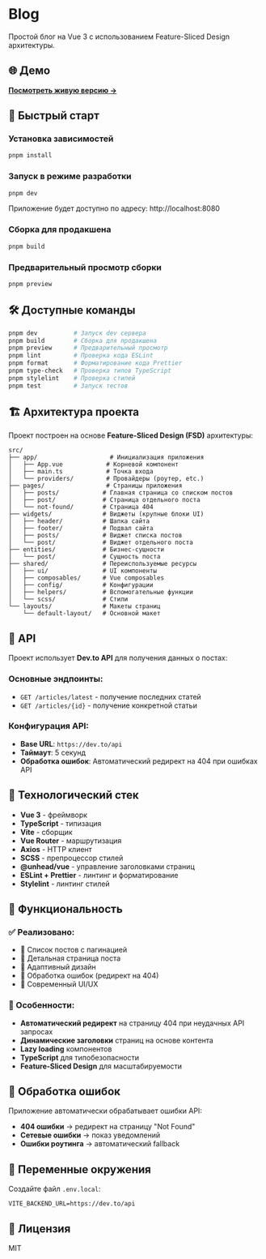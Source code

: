 # Blog

Простой блог на Vue 3 с использованием Feature-Sliced Design архитектуры.

## 🌐 Демо

**[Посмотреть живую версию →](https://simple-blog-zeta-three.vercel.app/)**


## 🚀 Быстрый старт

### Установка зависимостей

```bash
pnpm install
```

### Запуск в режиме разработки

```bash
pnpm dev
```

Приложение будет доступно по адресу: http://localhost:8080

### Сборка для продакшена

```bash
pnpm build
```

### Предварительный просмотр сборки

```bash
pnpm preview
```

## 🛠️ Доступные команды

```bash
pnpm dev          # Запуск dev сервера
pnpm build        # Сборка для продакшена
pnpm preview      # Предварительный просмотр
pnpm lint         # Проверка кода ESLint
pnpm format       # Форматирование кода Prettier
pnpm type-check   # Проверка типов TypeScript
pnpm stylelint    # Проверка стилей
pnpm test         # Запуск тестов
```

## 🏗️ Архитектура проекта

Проект построен на основе **Feature-Sliced Design (FSD)** архитектуры:

```
src/
├── app/                    # Инициализация приложения
│   ├── App.vue            # Корневой компонент
│   ├── main.ts            # Точка входа
│   └── providers/         # Провайдеры (роутер, etc.)
├── pages/                 # Страницы приложения
│   ├── posts/            # Главная страница со списком постов
│   ├── post/             # Страница отдельного поста
│   └── not-found/        # Страница 404
├── widgets/              # Виджеты (крупные блоки UI)
│   ├── header/           # Шапка сайта
│   ├── footer/           # Подвал сайта
│   ├── posts/            # Виджет списка постов
│   └── post/             # Виджет отдельного поста
├── entities/             # Бизнес-сущности
│   └── post/             # Сущность поста
├── shared/               # Переиспользуемые ресурсы
│   ├── ui/               # UI компоненты
│   ├── composables/      # Vue composables
│   ├── config/           # Конфигурации
│   ├── helpers/          # Вспомогательные функции
│   └── scss/             # Стили
└── layouts/              # Макеты страниц
    └── default-layout/   # Основной макет
```

## 🔌 API

Проект использует **Dev.to API** для получения данных о постах:

### Основные эндпоинты:
- `GET /articles/latest` - получение последних статей
- `GET /articles/{id}` - получение конкретной статьи

### Конфигурация API:
- **Base URL**: `https://dev.to/api`
- **Таймаут**: 5 секунд
- **Обработка ошибок**: Автоматический редирект на 404 при ошибках API

## 🎨 Технологический стек

- **Vue 3** - фреймворк
- **TypeScript** - типизация
- **Vite** - сборщик
- **Vue Router** - маршрутизация
- **Axios** - HTTP клиент
- **SCSS** - препроцессор стилей
- **@unhead/vue** - управление заголовками страниц
- **ESLint + Prettier** - линтинг и форматирование
- **Stylelint** - линтинг стилей

## 📱 Функциональность

### ✅ Реализовано:
- 📄 Список постов с пагинацией
- 📖 Детальная страница поста
- 📱 Адаптивный дизайн
- 🚨 Обработка ошибок (редирект на 404)
- 🎨 Современный UI/UX

### 🔄 Особенности:
- **Автоматический редирект** на страницу 404 при неудачных API запросах
- **Динамические заголовки** страниц на основе контента
- **Lazy loading** компонентов
- **TypeScript** для типобезопасности
- **Feature-Sliced Design** для масштабируемости

## 🚨 Обработка ошибок

Приложение автоматически обрабатывает ошибки API:
- **404 ошибки** → редирект на страницу "Not Found"
- **Сетевые ошибки** → показ уведомлений
- **Ошибки роутинга** → автоматический fallback

## 📝 Переменные окружения

Создайте файл `.env.local`:
```env
VITE_BACKEND_URL=https://dev.to/api
```


## 📄 Лицензия

MIT
